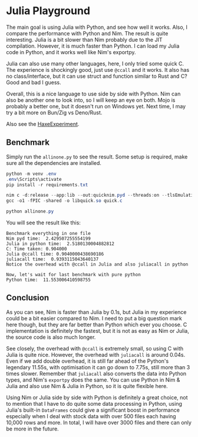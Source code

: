 # Julia Playground

The main goal is using Julia with Python, and see how well it works. Also, I compare the performance with Python and Nim. The result is quite interesting. Julia is a bit slower than Nim probably due to the JIT compilation. However, it is much faster than Python. I can load my Julia code in Python, and it works well like Nim's exportpy.

Julia can also use many other languages, here, I only tried some quick C. The experience is shockingly good, just use `@ccall` and it works. It also has no class/interface, but it can use struct and function similar to Rust and C? Good and bad I guess.

Overall, this is a nice language to use side by side with Python. Nim can also be another one to look into, so I will keep an eye on both. Mojo is probably a better one, but it doesn't run on Windows yet. Next time, I may try a bit more on Bun/Zig vs Deno/Rust.

Also see the [HaxeExperiment](https://github.com/HenryQuan/HaxeExperiment).

## Benchmark

Simply run the `allinone.py` to see the result. Some setup is required, make sure all the dependencies are installed.

```powershell
python -m venv .env
.env\Scripts\activate
pip install -r requirements.txt

nim c -d:release --app:lib --out:quicknim.pyd --threads:on --tlsEmulation:off --passL:-static quicknim
gcc -o1 -fPIC -shared -o libquick.so quick.c

python allinone.py
```

You will see the result like this:

```
Benchmark everything in one file
Nim pyd time:  2.429507255554199
Julia in python time:  2.5180130004882812
C: Time taken: 0.904000
Julia @ccall time: 0.9040000438690186
juliacall time:  0.9393115043640137
Notice the overhead with @ccall in Julia and also juliacall in python

Now, let's wait for last benchmark with pure python
Python time:  11.553006410598755
```

## Conclusion

As you can see, Nim is faster than Julia by 0.1s, but Julia in my experience could be a bit easier compared to Nim. I need to put a big question mark here though, but they are far better than Python which ever you choose. C implementation is definitely the fastest, but it is not as easy as Nim or Julia, the source code is also much longer.

See closely, the overhead with `@ccall` is extremely small, so using C with Julia is quite nice. However, the overhead with `juliacall` is around 0.04s. Even if we add double overhead, it is still far ahead of the Python's legendary 11.55s, with optimisation it can go down to 7.75s, still more than 3 times slower. Remember that `juliacall` also converts the data into Python types, and Nim's `exportpy` does the same. You can use Python in Nim & Julia and also use Nim & Julia in Python, so it is quite flexible here.

Using Nim or Julia side by side with Python is definitely a great choice, not to mention that I have to do quite some data processing in Python, using Julia's built-in `DataFrames` could give a significant boost in performance especially when I deal with stock data with over 500 files each having 10,000 rows and more. In total, I will have over 3000 files and there can only be more in the future.

